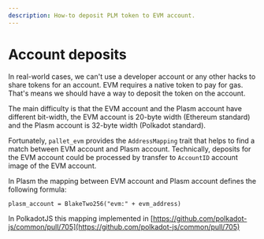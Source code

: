 ```yaml
---
description: How-to deposit PLM token to EVM account.
---
```


# Account deposits

In real-world cases, we can't use a developer account or any other hacks to share tokens for an account. EVM requires a native token to pay for gas. That's means we should have a way to deposit the token on the account.

The main difficulty is that the EVM account and the Plasm account have different bit-width, the EVM account is 20-byte width \(Ethereum standard\) and the Plasm account is 32-byte width \(Polkadot standard\).

Fortunately, `pallet_evm` provides the `AddressMapping` trait that helps to find a match between EVM account and Plasm account. Technically, deposits for the EVM account could be processed by transfer to  `AccountID`  account image of the EVM account. 

In Plasm the mapping between EVM account and Plasm account defines the following formula:

```text
plasm_account = BlakeTwo256("evm:" + evm_address)
```

In PolkadotJS this mapping implemented in [https://github.com/polkadot-js/common/pull/705](https://github.com/polkadot-js/common/pull/705)

